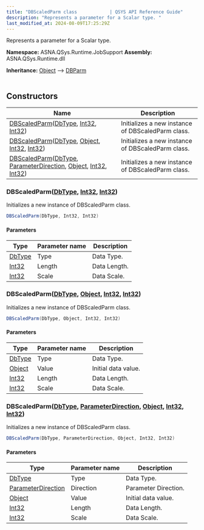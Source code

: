 ```yaml
---
title: "DBScaledParm class            | QSYS API Reference Guide"
description: "Represents a parameter for a Scalar type. "
last_modified_at: 2024-08-09T17:25:29Z
---
```


Represents a parameter for a Scalar type.

**Namespace:** ASNA.QSys.Runtime.JobSupport
**Assembly:** ASNA.QSys.Runtime.dll

**Inheritance:** [Object](https://docs.microsoft.com/en-us/dotnet/api/system.object) --> [DBParm](/reference/runtime/qsys-runtime-job-support/db-parm.html)
<br>
<br>

## Constructors

| Name | Description |
| --- | --- |
| [DBScaledParm](#dbscaledparmdbtype-int32-int32)([DbType](https://learn.microsoft.com/en-us/dotnet/api/system.data.dbtype?view=net-8.0), [Int32](https://docs.microsoft.com/en-us/dotnet/api/system.int32), [Int32](https://docs.microsoft.com/en-us/dotnet/api/system.int32)) | Initializes a new instance of DBScaledParm class.
| [DBScaledParm](#dbscaledparmdbtype-object-int32-int32)([DbType](https://learn.microsoft.com/en-us/dotnet/api/system.data.dbtype?view=net-8.0), [Object](https://docs.microsoft.com/en-us/dotnet/api/system.object), [Int32](https://docs.microsoft.com/en-us/dotnet/api/system.int32), [Int32](https://docs.microsoft.com/en-us/dotnet/api/system.int32)) | Initializes a new instance of DBScaledParm class.
| [DBScaledParm](#dbscaledparmdbtype-parameterdirection-object-int32-int32)([DbType](https://learn.microsoft.com/en-us/dotnet/api/system.data.dbtype?view=net-8.0), [ParameterDirection](https://learn.microsoft.com/en-us/dotnet/api/system.data.parameterdirection?view=net-8.0), [Object](https://docs.microsoft.com/en-us/dotnet/api/system.object), [Int32](https://docs.microsoft.com/en-us/dotnet/api/system.int32), [Int32](https://docs.microsoft.com/en-us/dotnet/api/system.int32)) | Initializes a new instance of DBScaledParm class.

### DBScaledParm([DbType](https://learn.microsoft.com/en-us/dotnet/api/system.data.dbtype?view=net-8.0), [Int32](https://docs.microsoft.com/en-us/dotnet/api/system.int32), [Int32](https://docs.microsoft.com/en-us/dotnet/api/system.int32))

Initializes a new instance of DBScaledParm class.

```cs
DBScaledParm(DbType, Int32, Int32)
```

#### Parameters

| Type | Parameter name | Description
| --- | --- | ---
| [DbType](https://learn.microsoft.com/en-us/dotnet/api/system.data.dbtype?view=net-8.0) | Type | Data Type.
| [Int32](https://docs.microsoft.com/en-us/dotnet/api/system.int32) | Length | Data Length.
| [Int32](https://docs.microsoft.com/en-us/dotnet/api/system.int32) | Scale | Data Scale.

### DBScaledParm([DbType](https://learn.microsoft.com/en-us/dotnet/api/system.data.dbtype?view=net-8.0), [Object](https://docs.microsoft.com/en-us/dotnet/api/system.object), [Int32](https://docs.microsoft.com/en-us/dotnet/api/system.int32), [Int32](https://docs.microsoft.com/en-us/dotnet/api/system.int32))

Initializes a new instance of DBScaledParm class.

```cs
DBScaledParm(DbType, Object, Int32, Int32)
```

#### Parameters

| Type | Parameter name | Description
| --- | --- | ---
| [DbType](https://learn.microsoft.com/en-us/dotnet/api/system.data.dbtype?view=net-8.0) | Type | Data Type.
| [Object](https://docs.microsoft.com/en-us/dotnet/api/system.object) | Value | Initial data value.
| [Int32](https://docs.microsoft.com/en-us/dotnet/api/system.int32) | Length | Data Length.
| [Int32](https://docs.microsoft.com/en-us/dotnet/api/system.int32) | Scale | Data Scale.

### DBScaledParm([DbType](https://learn.microsoft.com/en-us/dotnet/api/system.data.dbtype?view=net-8.0), [ParameterDirection](https://learn.microsoft.com/en-us/dotnet/api/system.data.parameterdirection?view=net-8.0), [Object](https://docs.microsoft.com/en-us/dotnet/api/system.object), [Int32](https://docs.microsoft.com/en-us/dotnet/api/system.int32), [Int32](https://docs.microsoft.com/en-us/dotnet/api/system.int32))

Initializes a new instance of DBScaledParm class.

```cs
DBScaledParm(DbType, ParameterDirection, Object, Int32, Int32)
```

#### Parameters

| Type | Parameter name | Description
| --- | --- | ---
| [DbType](https://learn.microsoft.com/en-us/dotnet/api/system.data.dbtype?view=net-8.0) | Type | Data Type.
| [ParameterDirection](https://learn.microsoft.com/en-us/dotnet/api/system.data.parameterdirection?view=net-8.0) | Direction | Parameter Direction.
| [Object](https://docs.microsoft.com/en-us/dotnet/api/system.object) | Value | Initial data value.
| [Int32](https://docs.microsoft.com/en-us/dotnet/api/system.int32) | Length | Data Length.
| [Int32](https://docs.microsoft.com/en-us/dotnet/api/system.int32) | Scale | Data Scale.
